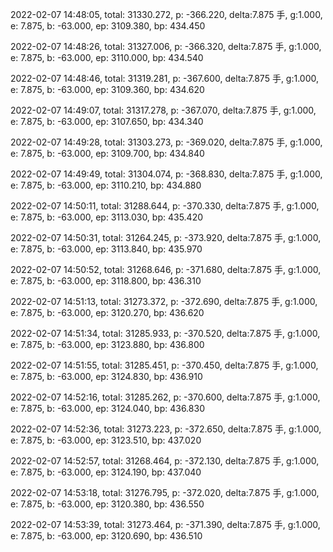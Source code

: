 2022-02-07 14:48:05, total: 31330.272, p: -366.220, delta:7.875 手, g:1.000, e: 7.875, b: -63.000, ep: 3109.380, bp: 434.450

2022-02-07 14:48:26, total: 31327.006, p: -366.320, delta:7.875 手, g:1.000, e: 7.875, b: -63.000, ep: 3110.000, bp: 434.540

2022-02-07 14:48:46, total: 31319.281, p: -367.600, delta:7.875 手, g:1.000, e: 7.875, b: -63.000, ep: 3109.360, bp: 434.620

2022-02-07 14:49:07, total: 31317.278, p: -367.070, delta:7.875 手, g:1.000, e: 7.875, b: -63.000, ep: 3107.650, bp: 434.340

2022-02-07 14:49:28, total: 31303.273, p: -369.020, delta:7.875 手, g:1.000, e: 7.875, b: -63.000, ep: 3109.700, bp: 434.840

2022-02-07 14:49:49, total: 31304.074, p: -368.830, delta:7.875 手, g:1.000, e: 7.875, b: -63.000, ep: 3110.210, bp: 434.880

2022-02-07 14:50:11, total: 31288.644, p: -370.330, delta:7.875 手, g:1.000, e: 7.875, b: -63.000, ep: 3113.030, bp: 435.420

2022-02-07 14:50:31, total: 31264.245, p: -373.920, delta:7.875 手, g:1.000, e: 7.875, b: -63.000, ep: 3113.840, bp: 435.970

2022-02-07 14:50:52, total: 31268.646, p: -371.680, delta:7.875 手, g:1.000, e: 7.875, b: -63.000, ep: 3118.800, bp: 436.310

2022-02-07 14:51:13, total: 31273.372, p: -372.690, delta:7.875 手, g:1.000, e: 7.875, b: -63.000, ep: 3120.270, bp: 436.620

2022-02-07 14:51:34, total: 31285.933, p: -370.520, delta:7.875 手, g:1.000, e: 7.875, b: -63.000, ep: 3123.880, bp: 436.800

2022-02-07 14:51:55, total: 31285.451, p: -370.450, delta:7.875 手, g:1.000, e: 7.875, b: -63.000, ep: 3124.830, bp: 436.910

2022-02-07 14:52:16, total: 31285.262, p: -370.600, delta:7.875 手, g:1.000, e: 7.875, b: -63.000, ep: 3124.040, bp: 436.830

2022-02-07 14:52:36, total: 31273.223, p: -372.650, delta:7.875 手, g:1.000, e: 7.875, b: -63.000, ep: 3123.510, bp: 437.020

2022-02-07 14:52:57, total: 31268.464, p: -372.130, delta:7.875 手, g:1.000, e: 7.875, b: -63.000, ep: 3124.190, bp: 437.040

2022-02-07 14:53:18, total: 31276.795, p: -372.020, delta:7.875 手, g:1.000, e: 7.875, b: -63.000, ep: 3120.380, bp: 436.550

2022-02-07 14:53:39, total: 31273.464, p: -371.390, delta:7.875 手, g:1.000, e: 7.875, b: -63.000, ep: 3120.690, bp: 436.510